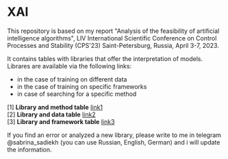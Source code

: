 # XAI

This repository is based on my report "Analysis of the feasibility of artificial intelligence algorithms", LIV International Scientific Conference on Control Processes and Stability (CPS'23) Saint-Petersburg, Russia, April 3-7, 2023. 

It contains tables with libraries that offer the interpretation of models. Librares are available via the following links:

- in the case of training on different data
- in the case of training on specific frameworks
- in case of searching for a specific method

[1] **Library and method table** [link1](https://docs.google.com/spreadsheets/d/1Yd4lPQrcFzoS6Z0wIL4uUeN80w7OisB3X3YbdnjhEaw/edit?usp=sharing) \
[2] **Library and data table** [link2](https://docs.google.com/spreadsheets/d/13SjT5Jy3uFhNG-kM3CW2xZj-CyKiYXerDFRBUSFR9vE/edit?usp=sharing) \
[3] **Library and framework table** [link3](https://docs.google.com/spreadsheets/d/1IuK6bjmyCGYuiRO5nZSmF5NVOqP26plXlC7L-k0GpNM/edit?usp=sharing)

If you find an error or analyzed a new library, please write to me in telegram @sabrina_sadiekh (you can use Russian, English, German) and i will update the information.
